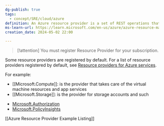 ```yaml
---
dg-publish: true
tags:
  - concept/SRE/cloud/azure
definition: An Azure resource provider is a set of REST operations that enable functionality for a specific Azure service.
ms-learn-url: https://learn.microsoft.com/en-us/azure/azure-resource-manager/management/resource-providers-and-types
creation_date: 2024-05-02 22:00

---
```


> [!attention] 
> You must register Resource Provider for your subscription.

Some resource providers are registered by default. For a list of resource providers registered by default, see [Resource providers for Azure services](https://learn.microsoft.com/en-us/azure/azure-resource-manager/management/azure-services-resource-providers).

For example: 
* [[Microsoft.Compute]]: is the provider that takes care of the virtual machine resources and app services
* [[Microsoft.Storage]]: is the provider for storage accounts and such
- [Microsoft.Authorization](https://learn.microsoft.com/en-us/azure/role-based-access-control/resource-provider-operations#microsoftauthorization)
- [Microsoft.PolicyInsights](https://learn.microsoft.com/en-us/azure/role-based-access-control/resource-provider-operations#microsoftpolicyinsights)

[[Azure Resource Provider Example Listing]]
